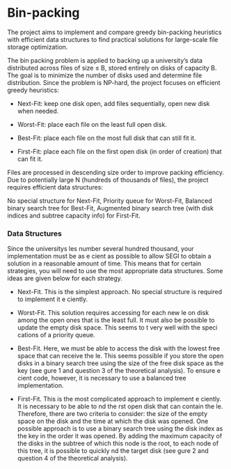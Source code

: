 # Bin-packing
The project aims to implement and compare greedy bin-packing heuristics with efficient data structures to find practical solutions for large-scale file storage optimization.


The bin packing problem is applied to backing up a university’s data distributed across files of size ≤ B, stored entirely on disks of capacity B. The goal is to minimize the number of disks used and determine file distribution. Since the problem is NP-hard, the project focuses on efficient greedy heuristics:

- Next-Fit: keep one disk open, add files sequentially, open new disk when needed.

- Worst-Fit: place each file on the least full open disk.

- Best-Fit: place each file on the most full disk that can still fit it.

- First-Fit: place each file on the first open disk (in order of creation) that can fit it.

Files are processed in descending size order to improve packing efficiency. Due to potentially large N (hundreds of thousands of files), the project requires efficient data structures:

No special structure for Next-Fit,
Priority queue for Worst-Fit,
Balanced binary search tree for Best-Fit,
Augmented binary search tree (with disk indices and subtree capacity info) for First-Fit.


 ### Data Structures
 
 Since the universitys les number several hundred thousand, your implementation must be as
 e cient as possible to allow SEGI to obtain a solution in a reasonable amount of time. This
 means that for certain strategies, you will need to use the most appropriate data structures. Some
 ideas are given below for each strategy.
 - Next-Fit. This is the simplest approach. No special structure is required to implement it
 e ciently.

 - Worst-Fit. This solution requires accessing for each new le on disk among the open ones that
 is the least full. It must also be possible to update the empty disk space. This seems to t very
 well with the speci cations of a priority queue.

 - Best-Fit. Here, we must be able to access the disk with the lowest free space that can receive
 the le. This seems possible if you store the open disks in a binary search tree using the size of
 the free disk space as the key (see gure 1 and question 3 of the theoretical analysis). To ensure
 e cient code, however, it is necessary to use a balanced tree implementation.

 - First-Fit. This is the most complicated approach to implement e ciently. It is necessary to
 be able to nd the rst open disk that can contain the le. Therefore, there are two criteria to
 consider: the size of the empty space on the disk and the time at which the disk was opened. One
 possible approach is to use a binary search tree using the disk index as the key in the order it
 was opened. By adding the maximum capacity of the disks in the subtree of which this node is
 the root, to each node of this tree, it is possible to quickly nd the target disk (see gure 2 and
 question 4 of the theoretical analysis).
